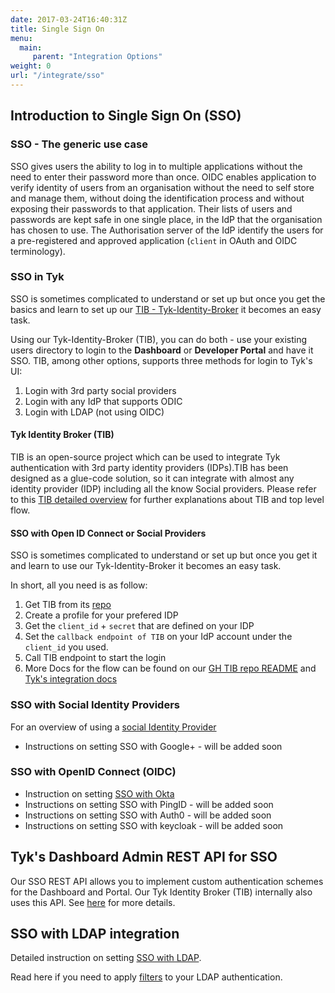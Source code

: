 ```yaml
---
date: 2017-03-24T16:40:31Z
title: Single Sign On
menu:
  main:
     parent: "Integration Options"
weight: 0
url: "/integrate/sso"
---
```



## <a name="intro"></a>Introduction to Single Sign On (SSO)

### SSO - The generic use case
SSO gives users the ability to log in to multiple applications without the need to enter their password more than once.
OIDC enables application to verify identity of users from an organisation without the need to self store and manage them, without doing the identification process and without exposing their passwords to that application. Their lists of users and passwords are kept safe in one single place, in the IdP that the organisation has chosen to use. The Authorisation server of the IdP identify the users for a pre-registered and approved application (`client` in OAuth and OIDC terminology).


### SSO in Tyk
SSO is sometimes complicated to understand or set up but once you get the basics and learn to set up our [TIB - Tyk-Identity-Broker](https://tyk.io/docs/integrate/3rd-party-identity-providers/#a-name-tib-a-tyk-identity-broker-tib-overview) it becomes an easy task.

Using our Tyk-Identity-Broker (TIB), you can do both - use your existing users directory to login to the **Dashboard** or **Developer Portal** and have it SSO. TIB, among other options, supports three methods for login to Tyk's UI:

1. Login with 3rd party social providers
2. Login with any IdP that supports ODIC
3. Login with LDAP (not using OIDC)

#### Tyk Identity Broker (TIB)
TIB is an open-source project which can be used to integrate Tyk authentication with 3rd party identity providers (IDPs).TIB has been designed as a glue-code solution, so it can integrate with almost any identity provider (IDP) including all the know Social providers.
Please refer to this [TIB detailed overview](https://tyk.io/docs/integrate/3rd-party-identity-providers/#a-name-tib-a-tyk-identity-broker-tib-overview) for further explanations about TIB and top level flow.


#### <a name="oidc"></a> SSO with Open ID Connect or Social Providers
SSO is sometimes complicated to understand or set up but once you get it and learn to use our Tyk-Identity-Broker it becomes an easy task.

In short, all you need is as follow:

1. Get TIB from its [repo](https://github.com/TykTechnologies/tyk-identity-broker)
2. Create a profile for your prefered IDP
3. Get the `client_id` + `secret` that are defined on your IDP
4. Set the `callback endpoint of TIB` on your IdP account under the `client_id` you used.
5. Call TIB endpoint to start the login
5. More Docs for the flow can be found on our [GH TIB repo README](https://github.com/TykTechnologies/tyk-identity-broker) and  [Tyk's integration docs](https://tyk.io/docs/integrate/3rd-party-identity-providers)


### <a name="identity-providers"></a>SSO with Social Identity Providers
For an overview of using a [social Identity Provider](https://tyk.io/docs/integrate/3rd-party-identity-providers/social-oauth/)
- Instructions on setting SSO with Google+   - will be added soon

### <a name="openid-connect"></a> SSO with OpenID Connect (OIDC)
- Instruction on setting [SSO with Okta](https://tyk.io/docs/integrate/sso/dashboard-login-okta-tib/)
- Instructions on setting SSO with PingID   - will be added soon
- Instructions on setting SSO with Auth0    - will be added soon
- Instructions on setting SSO with keycloak - will be added soon

## <a name="tyk-dashboard"></a> Tyk's Dashboard Admin REST API for SSO
Our SSO REST API allows you to implement custom authentication schemes for the Dashboard and Portal. Our Tyk Identity Broker (TIB) internally also uses this API. See [here](https://tyk.io/docs/dashboard-admin-api/sso/) for more details.

## <a name="ldap"></a>SSO with LDAP integration
Detailed instruction on setting [SSO with LDAP](https://tyk.io/docs/integrate/sso/dashboard-login-ldap-tib/).

Read here if you need to apply [filters](https://tyk.io/docs/integrate/3rd-party-identity-providers/openldap/#a-name-ldap-search-filters-a-using-advanced-ldap-search) to your LDAP authentication.
